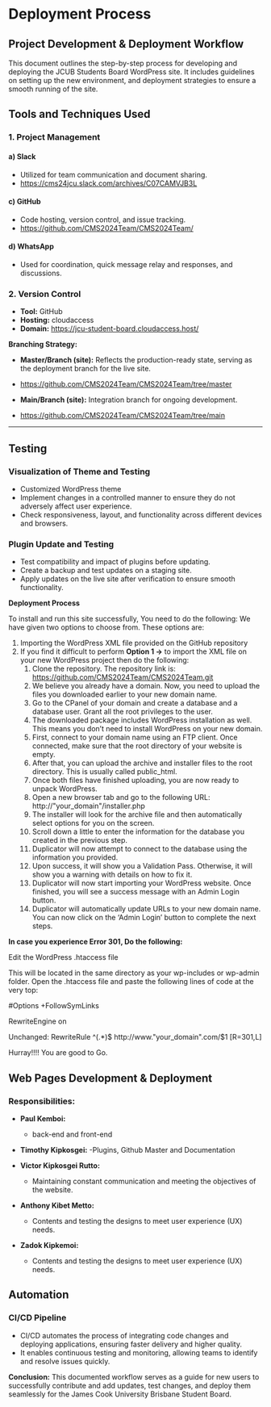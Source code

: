 # Deployment Process 

## Project Development & Deployment Workflow

This document outlines the step-by-step process for developing and deploying the JCUB Students Board WordPress site. It includes guidelines on setting up the new environment,
and deployment strategies to ensure a smooth running of the site.

## Tools and Techniques Used

### 1. Project Management

#### a) Slack
- Utilized for team communication and document sharing.
- https://cms24jcu.slack.com/archives/C07CAMVJB3L


#### c) GitHub
- Code hosting, version control, and issue tracking.
- https://github.com/CMS2024Team/CMS2024Team/

#### d) WhatsApp
- Used for coordination, quick message relay and responses, and discussions.

### 2. Version Control

- **Tool:** GitHub
- **Hosting:** cloudaccess
- **Domain:** https://jcu-student-board.cloudaccess.host/

**Branching Strategy:**
- **Master/Branch (site):** Reflects the production-ready state, serving as the deployment branch for the live site.
- https://github.com/CMS2024Team/CMS2024Team/tree/master
  
- **Main/Branch (site):** Integration branch for ongoing development.
- https://github.com/CMS2024Team/CMS2024Team/tree/main

---

## Testing

### Visualization of Theme and Testing

- Customized WordPress theme
- Implement changes in a controlled manner to ensure they do not adversely affect user experience.
- Check responsiveness, layout, and functionality across different devices and browsers.

### Plugin Update and Testing

- Test compatibility and impact of plugins before updating.
- Create a backup and test updates on a staging site.
- Apply updates on the live site after verification to ensure smooth functionality.


**Deployment Process**

To install and run this site successfully, You need to do the following:
We have given two options to choose from. These options are:
1. Importing the WordPress XML file provided on the GitHub repository
2. If you find it difficult to perform **Option 1 ->** to import the XML file on your new WordPress project then do the following:
    1. Clone the repository. The repository link is: https://github.com/CMS2024Team/CMS2024Team.git
    2. We believe you already have a domain. Now, you need to upload the files you downloaded earlier to your new domain name.
    3. Go to the CPanel of your domain and create a database and a database user. Grant all the root privileges to the user. 
    4. The downloaded package includes WordPress installation as well. This means you don’t need to install WordPress on your new domain.
    5. First, connect to your domain name using an FTP client. Once connected, make sure that the root directory of your website is empty.
    6. After that, you can upload the archive and installer files to the root directory. This is usually called public_html.
    7. Once both files have finished uploading, you are now ready to unpack WordPress.
    8. Open a new browser tab and go to the following URL: http://"your_domain"/installer.php
    9. The installer will look for the archive file and then automatically select options for you on the screen.
    10. Scroll down a little to enter the information for the database you created in the previous step.
    11. Duplicator will now attempt to connect to the database using the information you provided.
    12. Upon success, it will show you a Validation Pass. Otherwise, it will show you a warning with details on how to fix it.
    13. Duplicator will now start importing your WordPress website. Once finished, you will see a success message with an Admin Login button.
    14. Duplicator will automatically update URLs to your new domain name. You can now click on the ‘Admin Login’ button to complete the next steps.

 **In case you experience Error 301, Do the following:**
 
  Edit the WordPress .htaccess file

This will be located in the same directory as your wp-includes or wp-admin folder. Open the .htaccess file and paste the following lines of code at the very top:

#Options +FollowSymLinks

RewriteEngine on

Unchanged: RewriteRule ^(.*)$ http://www."your_domain".com/$1 [R=301,L]

Hurray!!!! You are good to Go. 

## Web Pages Development & Deployment

### Responsibilities:

- **Paul Kemboi:**
  - back-end and front-end

- **Timothy Kipkosgei:**
  -Plugins, Github Master and Documentation

- **Victor Kipkosgei Rutto:**
  - Maintaining constant communication and meeting the objectives of the website.
 
- **Anthony Kibet Metto:**
  -  Contents and testing the designs to meet user experience (UX) needs.

- **Zadok Kipkemoi:**
  - Contents and testing the designs to meet user experience (UX) needs.


## Automation

### CI/CD Pipeline
 
- CI/CD automates the process of integrating code changes and deploying applications, ensuring faster delivery and higher quality. 
- It enables continuous testing and monitoring, allowing teams to identify and resolve issues quickly.

**Conclusion:**
This documented workflow serves as a guide for new users to successfully contribute and add updates, test changes, and deploy them seamlessly for the James Cook University Brisbane Student Board.
